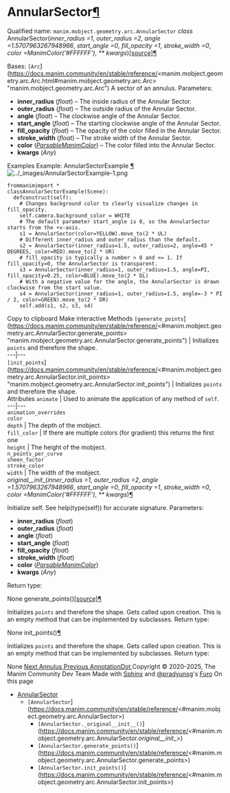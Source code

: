 # AnnularSector[¶](https://docs.manim.community/en/stable/reference/<#annularsector> "Link to this heading")
Qualified name: `manim.mobject.geometry.arc.AnnularSector`
_class_ AnnularSector(_inner_radius =1_, _outer_radius =2_, _angle =1.5707963267948966_, _start_angle =0_, _fill_opacity =1_, _stroke_width =0_, _color =ManimColor('#FFFFFF')_, _** kwargs_)[[source]](https://docs.manim.community/en/stable/reference/<../_modules/manim/mobject/geometry/arc.html#AnnularSector>)[¶](https://docs.manim.community/en/stable/reference/<#manim.mobject.geometry.arc.AnnularSector> "Link to this definition")
    
Bases: `[Arc`](https://docs.manim.community/en/stable/reference/<manim.mobject.geometry.arc.Arc.html#manim.mobject.geometry.arc.Arc> "manim.mobject.geometry.arc.Arc")
A sector of an annulus.
Parameters:
    
  * **inner_radius** (_float_) – The inside radius of the Annular Sector.
  * **outer_radius** (_float_) – The outside radius of the Annular Sector.
  * **angle** (_float_) – The clockwise angle of the Annular Sector.
  * **start_angle** (_float_) – The starting clockwise angle of the Annular Sector.
  * **fill_opacity** (_float_) – The opacity of the color filled in the Annular Sector.
  * **stroke_width** (_float_) – The stroke width of the Annular Sector.
  * **color** ([_ParsableManimColor_](https://docs.manim.community/en/stable/reference/<manim.utils.color.core.html#manim.utils.color.core.ParsableManimColor> "manim.utils.color.core.ParsableManimColor")) – The color filled into the Annular Sector.
  * **kwargs** (_Any_)


Examples
Example: AnnularSectorExample [¶](https://docs.manim.community/en/stable/reference/<#annularsectorexample>)
![../_images/AnnularSectorExample-1.png](https://docs.manim.community/en/stable/_images/AnnularSectorExample-1.png)
```
frommanimimport *
classAnnularSectorExample(Scene):
  defconstruct(self):
    # Changes background color to clearly visualize changes in fill_opacity.
    self.camera.background_color = WHITE
    # The default parameter start_angle is 0, so the AnnularSector starts from the +x-axis.
    s1 = AnnularSector(color=YELLOW).move_to(2 * UL)
    # Different inner_radius and outer_radius than the default.
    s2 = AnnularSector(inner_radius=1.5, outer_radius=2, angle=45 * DEGREES, color=RED).move_to(2 * UR)
    # fill_opacity is typically a number > 0 and <= 1. If fill_opacity=0, the AnnularSector is transparent.
    s3 = AnnularSector(inner_radius=1, outer_radius=1.5, angle=PI, fill_opacity=0.25, color=BLUE).move_to(2 * DL)
    # With a negative value for the angle, the AnnularSector is drawn clockwise from the start value.
    s4 = AnnularSector(inner_radius=1, outer_radius=1.5, angle=-3 * PI / 2, color=GREEN).move_to(2 * DR)
    self.add(s1, s2, s3, s4)

```
Copy to clipboard
Make interactive
Methods
`[generate_points`](https://docs.manim.community/en/stable/reference/<#manim.mobject.geometry.arc.AnnularSector.generate_points> "manim.mobject.geometry.arc.AnnularSector.generate_points") | Initializes `points` and therefore the shape.  
---|---  
`[init_points`](https://docs.manim.community/en/stable/reference/<#manim.mobject.geometry.arc.AnnularSector.init_points> "manim.mobject.geometry.arc.AnnularSector.init_points") | Initializes `points` and therefore the shape.  
Attributes
`animate` | Used to animate the application of any method of `self`.  
---|---  
`animation_overrides`  
`color`  
`depth` | The depth of the mobject.  
`fill_color` | If there are multiple colors (for gradient) this returns the first one  
`height` | The height of the mobject.  
`n_points_per_curve`  
`sheen_factor`  
`stroke_color`  
`width` | The width of the mobject.  
_original__init__(_inner_radius =1_, _outer_radius =2_, _angle =1.5707963267948966_, _start_angle =0_, _fill_opacity =1_, _stroke_width =0_, _color =ManimColor('#FFFFFF')_, _** kwargs_)[¶](https://docs.manim.community/en/stable/reference/<#manim.mobject.geometry.arc.AnnularSector._original__init__> "Link to this definition")
    
Initialize self. See help(type(self)) for accurate signature.
Parameters:
    
  * **inner_radius** (_float_)
  * **outer_radius** (_float_)
  * **angle** (_float_)
  * **start_angle** (_float_)
  * **fill_opacity** (_float_)
  * **stroke_width** (_float_)
  * **color** ([_ParsableManimColor_](https://docs.manim.community/en/stable/reference/<manim.utils.color.core.html#manim.utils.color.core.ParsableManimColor> "manim.utils.color.core.ParsableManimColor"))
  * **kwargs** (_Any_)


Return type:
    
None
generate_points()[[source]](https://docs.manim.community/en/stable/reference/<../_modules/manim/mobject/geometry/arc.html#AnnularSector.generate_points>)[¶](https://docs.manim.community/en/stable/reference/<#manim.mobject.geometry.arc.AnnularSector.generate_points> "Link to this definition")
    
Initializes `points` and therefore the shape.
Gets called upon creation. This is an empty method that can be implemented by subclasses.
Return type:
    
None
init_points()[¶](https://docs.manim.community/en/stable/reference/<#manim.mobject.geometry.arc.AnnularSector.init_points> "Link to this definition")
    
Initializes `points` and therefore the shape.
Gets called upon creation. This is an empty method that can be implemented by subclasses.
Return type:
    
None
[ Next Annulus ](https://docs.manim.community/en/stable/reference/<manim.mobject.geometry.arc.Annulus.html>) [ Previous AnnotationDot ](https://docs.manim.community/en/stable/reference/<manim.mobject.geometry.arc.AnnotationDot.html>)
Copyright © 2020-2025, The Manim Community Dev Team 
Made with [Sphinx](https://docs.manim.community/en/stable/reference/<https:/www.sphinx-doc.org/>) and [@pradyunsg](https://docs.manim.community/en/stable/reference/<https:/pradyunsg.me>)'s [Furo](https://docs.manim.community/en/stable/reference/<https:/github.com/pradyunsg/furo>)
On this page 
  * [AnnularSector](https://docs.manim.community/en/stable/reference/<#>)
    * `[AnnularSector`](https://docs.manim.community/en/stable/reference/<#manim.mobject.geometry.arc.AnnularSector>)
      * `[AnnularSector._original__init__()`](https://docs.manim.community/en/stable/reference/<#manim.mobject.geometry.arc.AnnularSector._original__init__>)
      * `[AnnularSector.generate_points()`](https://docs.manim.community/en/stable/reference/<#manim.mobject.geometry.arc.AnnularSector.generate_points>)
      * `[AnnularSector.init_points()`](https://docs.manim.community/en/stable/reference/<#manim.mobject.geometry.arc.AnnularSector.init_points>)


